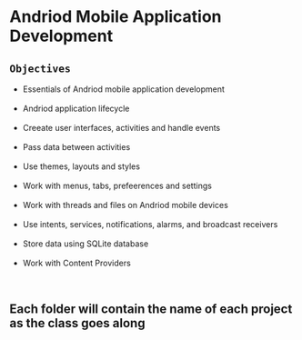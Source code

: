 # Andriod Mobile Application Development


## `Objectives`
<ul><li>Essentials of Andriod mobile application development</li> <br>
<li>Andriod application lifecycle</li> <br>
<li>Creeate user interfaces, activities and handle events</li> <br>
<li>Pass data between activities</li> <br>
<li>Use themes, layouts and styles</li> <br>
<li>Work with menus, tabs, prefeerences and settings</li> <br>
<li>Work with threads and files on Andriod mobile devices</li> <br>
<li>Use intents, services, notifications, alarms, and broadcast receivers</li> <br>
<li>Store data using SQLite database</li> <br>
<li>Work with Content Providers</li></ul> <br>

## Each folder will contain the name of each project as the class goes along
